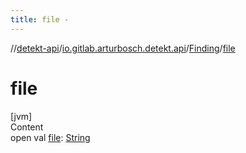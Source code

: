 ```yaml
---
title: file -
---
```

//[detekt-api](../../index.md)/[io.gitlab.arturbosch.detekt.api](../index.md)/[Finding](index.md)/[file](file.md)



# file  
[jvm]  
Content  
open val [file](file.md): [String](https://kotlinlang.org/api/latest/jvm/stdlib/kotlin/-string/index.html)  



